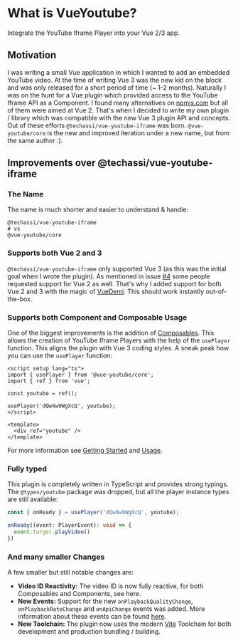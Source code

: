# What is VueYoutube?

Integrate the YouTube Iframe Player into your Vue 2/3 app.

## Motivation

I was writing a small Vue application in which I wanted to add an embedded YouTube video. At the time of writing Vue 3
was the new kid on the block and was only released for a short period of time (~ 1-2 months). Naturally I was on the
hunt for a Vue plugin which provided access to the YouTube Iframe API as a Component. I found many alternatives on
[npmjs.com](https://npmjs.com) but all of them were aimed at Vue 2. That's when I decided to write my own plugin /
library which was compatible with the new Vue 3 plugin API and concepts. Out of these efforts
`@techassi/vue-youtube-iframe` was born. `@vue-youtube/core` is the new and improved iteration under a new name, but
from the same author :).

## Improvements over @techassi/vue-youtube-iframe

### The Name

The name is much shorter and easier to understand & handle:

```shell
@techassi/vue-youtube-iframe
# vs
@vue-youtube/core
```

### Supports both Vue 2 and 3

`@techassi/vue-youtube-iframe` only supported Vue 3 (as this was the initial goal when I wrote the plugin). As mentioned
in issue [#4](https://github.com/Techassi/vue-youtube-iframe/issues/4) some people requested support for Vue 2 as well.
That's why I added support for both Vue 2 and 3 with the magic of [VueDemi](https://github.com/vueuse/vue-demi). This
should work instantly out-of-the-box.

### Supports both Component and Composable Usage

One of the biggest improvements is the addition of [Composables](https://vuejs.org/guide/reusability/composables.html).
This allows the creation of YouTube Iframe Players with the help of the `usePlayer` function. This aligns the plugin
with Vue 3 coding styles. A sneak peak how you can use the `usePlayer` function:

```vue
<script setup lang="ts">
import { usePlayer } from '@vue-youtube/core';
import { ref } from 'vue';

const youtube = ref();

usePlayer('dQw4w9WgXcQ', youtube);
</script>

<template>
  <div ref="youtube" />
</template>
```

For more information see [Getting Started](./getting-started) and [Usage](/usage/composable).

### Fully typed

This plugin is completely written in TypeScript and provides strong typings. The `@types/youtube` package was dropped,
but all the player instance types are still available:

```ts
const { onReady } = usePlayer('dQw4w9WgXcQ', youtube);

onReady((event: PlayerEvent): void => {
  event.target.playVideo()
})
```

### And many smaller Changes

A few smaller but still notable changes are:

- **Video ID Reactivity:** The video ID is now fully reactive, for both Composables and Components, see here.
- **New Events:** Support for the new `onPlaybackQualityChange`, `onPlaybackRateChange` and `onApiChange`
  events was added. More information about these events can be found
  [here](https://developers.google.com/youtube/iframe_api_reference#Events).
- **New Toolchain:** The plugin now uses the modern [Vite](https://vitejs.dev/) Toolchain for both development and
  production bundling / building.
